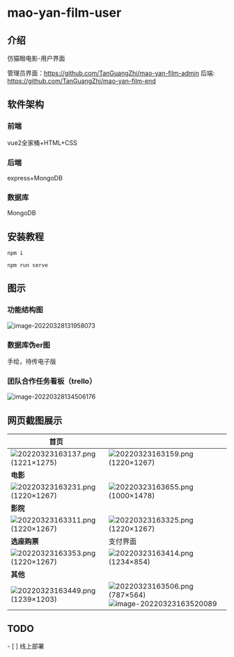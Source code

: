 # mao-yan-film-user

## 介绍
仿猫眼电影-用户界面

管理员界面：https://github.com/TanGuangZhi/mao-yan-film-admin
后端: https://github.com/TanGuangZhi/mao-yan-film-end

## 软件架构
### 前端

vue2全家桶+HTML+CSS

### 后端

express+MongoDB

### 数据库

MongoDB

## 安装教程

```
npm i

npm run serve

```

## 图示

### 功能结构图

![image-20220328131958073](public/README.assets/image-20220328131958073.png)

### 数据库伪er图

手绘，待传电子版

### 团队合作任务看板（trello）

![image-20220328134506176](public/README.assets/image-20220328134506176.png)



## 网页截图展示

| **首页**                                                     |                                                              |
| ------------------------------------------------------------ | ------------------------------------------------------------ |
| ![20220323163137.png (1221×1275)](public/README.assets/20220323163137.png) | ![20220323163159.png (1220×1267)](public/README.assets/20220323163159-164844442831014.png) |
| **电影**                                                     |                                                              |
| ![20220323163231.png (1220×1267)](public/README.assets/20220323163231.png) | ![20220323163655.png (1000×1478)](public/README.assets/20220323163655.png) |
| **影院**                                                     |                                                              |
| ![20220323163311.png (1220×1267)](public/README.assets/20220323163311.png) | ![20220323163325.png (1220×1267)](public/README.assets/20220323163325.png) |
| **选座购票**                                                 | 支付界面                                                     |
| ![20220323163353.png (1220×1267)](public/README.assets/20220323163353.png) | ![20220323163414.png (1234×854)](public/README.assets/20220323163414-164844449936723.png) |
| **其他**                                                     |                                                              |
| ![20220323163449.png (1239×1203)](public/README.assets/20220323163449-164844452029526.png) | ![20220323163506.png (787×564)](public/README.assets/20220323163506.png)![image-20220323163520089](public/README.assets/20220323163520.png) |



## TODO

\- [ ] 线上部署                      

